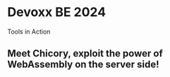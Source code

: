 # Devoxx BE 2024

Tools in Action

## Meet Chicory, exploit the power of WebAssembly on the server side!
